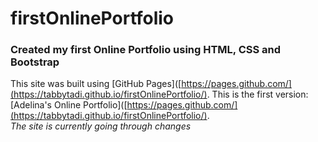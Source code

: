 # firstOnlinePortfolio
### Created my first Online Portfolio using HTML, CSS and Bootstrap
This site was built using [GitHub Pages]([https://pages.github.com/](https://tabbytadi.github.io/firstOnlinePortfolio/).
This is the first version: [Adelina's Online Portfolio]([https://pages.github.com/](https://tabbytadi.github.io/firstOnlinePortfolio/).
<br>
*The site is currently going through changes*
